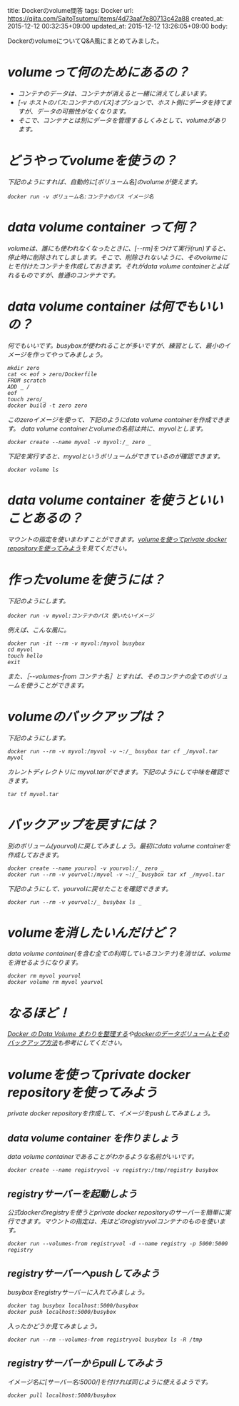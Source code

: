 title: Dockerのvolume問答
tags: Docker
url: https://qiita.com/SaitoTsutomu/items/4d73aaf7e80713c42a88
created_at: 2015-12-12 00:32:35+09:00
updated_at: 2015-12-12 13:26:05+09:00
body:

DockerのvolumeについてQ&A風にまとめてみました。

# <i class='fa fa-user' style='font-size:1em;' /> volumeって何のためにあるの？

- コンテナのデータは、コンテナが消えると一緒に消えてしまいます。
- [-v ホストのパス:コンテナのパス]オプションで、ホスト側にデータを持てますが、データの可搬性がなくなります。
- そこで、コンテナとは別にデータを管理するしくみとして、volumeがあります。

# <i class='fa fa-user' style='font-size:1em;' /> どうやってvolumeを使うの？

下記のようにすれば、自動的に[ボリューム名]のvolumeが使えます。
```
docker run -v ボリューム名:コンテナのパス イメージ名
```

# <i class='fa fa-user' style='font-size:1em;' /> data volume container って何？
volumeは、誰にも使われなくなったときに、[--rm]をつけて実行(run)すると、停止時に削除されてしまします。そこで、削除されないように、そのvolumeにヒモ付けたコンテナを作成しておきます。それがdata volume containerとよばれるものですが、普通のコンテナです。

# <i class='fa fa-user' style='font-size:1em;' /> data volume container は何でもいいの？
何でもいいです。busyboxが使われることが多いですが、練習として、最小のイメージを作ってやってみましょう。

```
mkdir zero
cat << eof > zero/Dockerfile
FROM scratch
ADD _ /
eof
touch zero/_
docker build -t zero zero
```

このzeroイメージを使って、下記のようにdata volume containerを作成できます。
data volume containerとvolumeの名前は共に、myvolとします。

```
docker create --name myvol -v myvol:/_ zero _
```

下記を実行すると、myvolというボリュームができているのが確認できます。

```
docker volume ls
```

# <i class='fa fa-user' style='font-size:1em;' /> data volume container を使うといいことあるの？

マウントの指定を使いまわすことができます。[volumeを使ってprivate docker repositoryを使ってみよう](#-volumeを使ってprivate-docker-repositoryを使ってみよう)を見てください。

# <i class='fa fa-user' style='font-size:1em;' /> 作ったvolumeを使うには？

下記のようにします。
```
docker run -v myvol:コンテナのパス 使いたいイメージ
```
例えば、こんな風に。
```
docker run -it --rm -v myvol:/myvol busybox
cd myvol
touch hello
exit
```

また、［--volumes-from コンテナ名］とすれば、そのコンテナの全てのボリュームを使うことができます。

# <i class='fa fa-user' style='font-size:1em;' /> volumeのバックアップは？

下記のようにします。
```
docker run --rm -v myvol:/myvol -v ~:/_ busybox tar cf _/myvol.tar myvol
```
カレントディレクトリに myvol.tarができます。下記のようにして中味を確認できます。
```
tar tf myvol.tar
```

# <i class='fa fa-user' style='font-size:1em;' /> バックアップを戻すには？

別のボリューム(yourvol)に戻してみましょう。最初にdata volume containerを作成しておきます。
```
docker create --name yourvol -v yourvol:/_ zero _
docker run --rm -v yourvol:/myvol -v ~:/_ busybox tar xf _/myvol.tar 
```

下記のようにして、yourvolに戻せたことを確認できます。
```
docker run --rm -v yourvol:/_ busybox ls _
```

# <i class='fa fa-user' style='font-size:1em;' /> volumeを消したいんだけど？

data volume container(を含む全ての利用しているコンテナ)を消せば、volumeを消せるようになります。
```
docker rm myvol yourvol
docker volume rm myvol yourvol
```

# <i class='fa fa-user' style='font-size:1em;' /> なるほど！
[Docker の Data Volume まわりを整理する](http://qiita.com/lciel/items/e21a4ede3bac7fb3ec5a)や[dockerのデータボリュームとそのバックアップ方法](http://qiita.com/74th/items/41393f506d223850f2c3)も参考にしてください。

# <i class='fa fa-check-square' style='font-size:1em;' /> volumeを使ってprivate docker repositoryを使ってみよう

private docker repositoryを作成して、イメージをpushしてみましょう。

## data volume container を作りましょう
data volume containerであることがわかるような名前がいいです。
```
docker create --name registryvol -v registry:/tmp/registry busybox
```

## registryサーバ－を起動しよう
公式dockerのregistryを使うとprivate docker repositoryのサーバーを簡単に実行できます。マウントの指定は、先ほどのregistryvolコンテナのものを使います。
```
docker run --volumes-from registryvol -d --name registry -p 5000:5000 registry
```

## registryサーバーへpushしてみよう
busyboxをregistryサーバーに入れてみましょう。
```
docker tag busybox localhost:5000/busybox
docker push localhost:5000/busybox
```
入ったかどうか見てみましょう。
```
docker run --rm --volumes-from registryvol busybox ls -R /tmp
```

## registryサーバーからpullしてみよう
イメージ名に[サーバー名:5000/]を付ければ同じように使えるようです。
```
docker pull localhost:5000/busybox
```



